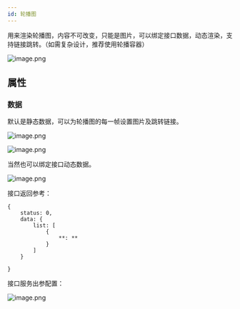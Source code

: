 ```yaml
---
id: 轮播图
---
```


用来渲染轮播图，内容不可改变，只能是图片，可以绑定接口数据，动态渲染，支持链接跳转。（如需复杂设计，推荐使用轮播容器）


![image.png](/img/移动应用/组件/slider-1.png)


## 属性

### 数据

默认是静态数据，可以为轮播图的每一帧设置图片及跳转链接。

![image.png](/img/移动应用/组件/slider-2.png)

![image.png](/img/移动应用/组件/slider-3.png)

当然也可以绑定接口动态数据。

![image.png](/img/移动应用/组件/slider-7.png)

接口返回参考：

```
{
    status: 0,
    data: {
        list: [
            {
                **: **
            }
        ]
    }

}

```

接口服务出参配置：

![image.png](/img/移动应用/组件/slider-6.png)


